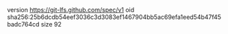 version https://git-lfs.github.com/spec/v1
oid sha256:25b6dcdb54eef3036c3d3083ef1467904bb5ac69efa1eed54b47f45badc764cd
size 92

